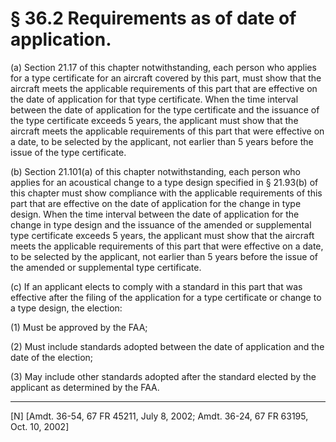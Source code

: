 # § 36.2   Requirements as of date of application.

(a) Section 21.17 of this chapter notwithstanding, each person who applies for a type certificate for an aircraft covered by this part, must show that the aircraft meets the applicable requirements of this part that are effective on the date of application for that type certificate. When the time interval between the date of application for the type certificate and the issuance of the type certificate exceeds 5 years, the applicant must show that the aircraft meets the applicable requirements of this part that were effective on a date, to be selected by the applicant, not earlier than 5 years before the issue of the type certificate.


(b) Section 21.101(a) of this chapter notwithstanding, each person who applies for an acoustical change to a type design specified in § 21.93(b) of this chapter must show compliance with the applicable requirements of this part that are effective on the date of application for the change in type design. When the time interval between the date of application for the change in type design and the issuance of the amended or supplemental type certificate exceeds 5 years, the applicant must show that the aircraft meets the applicable requirements of this part that were effective on a date, to be selected by the applicant, not earlier than 5 years before the issue of the amended or supplemental type certificate.


(c) If an applicant elects to comply with a standard in this part that was effective after the filing of the application for a type certificate or change to a type design, the election:


(1) Must be approved by the FAA;


(2) Must include standards adopted between the date of application and the date of the election;


(3) May include other standards adopted after the standard elected by the applicant as determined by the FAA.



---

[N] [Amdt. 36-54, 67 FR 45211, July 8, 2002; Amdt. 36-24, 67 FR 63195, Oct. 10, 2002]




